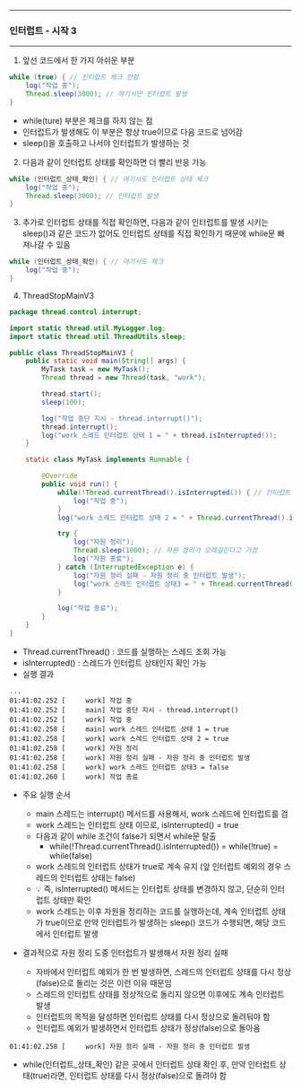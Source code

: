 -----
### 인터럽트 - 시작 3
-----
1. 앞선 코드에서 한 가지 아쉬운 부분
```java
while (true) { // 인터럽트 체크 안함
    log("작업 중");
    Thread.sleep(3000); // 여기서만 인터럽트 발생
}
```
  - while(ture) 부분은 체크를 하지 않는 점
  - 인터럽트가 발생해도 이 부분은 항상 true이므로 다음 코드로 넘어감
  - sleep()을 호출하고 나서야 인터럽트가 발생하는 것

2. 다음과 같이 인터럽트 상태를 확인하면 더 빨리 반응 가능
```java
while (인터럽트_상태_확인) { // 여기서도 인터럽트 상태 체크
    log("작업 중");
    Thread.sleep(3000); // 인터럽트 발생
}
```

3. 추가로 인터럽트 상태를 직접 확인하면, 다음과 같이 인터럽트를 발생 시키는 sleep()과 같은 코드가 없어도 인터럽트 상태를 직접 확인하기 때문에 while문 빠져나갈 수 있음
```java
while (인터럽트_상태_확인) { // 여기서도 체크
    log("작업 중");
}
```

4. ThreadStopMainV3
```java
package thread.control.interrupt;

import static thread.util.MyLogger.log;
import static thread.util.ThreadUtils.sleep;

public class ThreadStopMainV3 {
    public static void main(String[] args) {
        MyTask task = new MyTask();
        Thread thread = new Thread(task, "work");

        thread.start();
        sleep(100);

        log("작업 중단 지시 - thread.interrupt()");
        thread.interrupt();
        log("work 스레드 인터럽트 상태 1 = " + thread.isInterrupted());
    }

    static class MyTask implements Runnable {

        @Override
        public void run() {
            while(!Thread.currentThread().isInterrupted()) { // 인터럽트 상태를 변경하지 않음
                log("작업 중");
            }
            log("work 스레드 인터럽트 상태 2 = " + Thread.currentThread().isInterrupted());

            try {
                log("자원 정리");
                Thread.sleep(1000); // 자원 정리가 오래걸린다고 가정
                log("자원 종료");
            } catch (InterruptedException e) {
                log("자원 정리 실패 - 자원 정리 중 인터럽트 발생");
                log("work 스레드 인터럽트 상태3 = " + Thread.currentThread().isInterrupted());
            }

            log("작업 종료");
        }
    }
}
```
  - Thread.currentThread() : 코드를 실행하는 스레드 조회 가능
  - isInterrupted() : 스레드가 인터럽트 상태인지 확인 가능
  - 실행 결과
```
...
01:41:02.252 [     work] 작업 중
01:41:02.252 [     main] 작업 중단 지시 - thread.interrupt()
01:41:02.252 [     work] 작업 중
01:41:02.258 [     main] work 스레드 인터럽트 상태 1 = true
01:41:02.258 [     work] work 스레드 인터럽트 상태 2 = true
01:41:02.258 [     work] 자원 정리
01:41:02.258 [     work] 자원 정리 실패 - 자원 정리 중 인터럽트 발생
01:41:02.258 [     work] work 스레드 인터럽트 상태3 = false
01:41:02.260 [     work] 작업 종료
```

  - 주요 실행 순서
    + main 스레드는 interrupt() 메서드를 사용해서, work 스레드에 인터럽트를 검
    + work 스레드는 인터럽트 상태 이므로, isInterrupted() = true
    + 다음과 같이 while 조건이 false가 되면서 while문 탈출
      * while(!Thread.currentThread().isInterrupted()) = while(!true) = while(false)
    + work 스레드의 인터럽트 상태가 true로 계속 유지 (앞 인터럽트 예외의 경우 스레드의 인터럽트 상태는 false)
    + 💡 즉, isInterrupted() 메서드는 인터럽트 상태를 변경하지 않고, 단순히 인터럽트 상태만 확인
    + work 스레드는 이후 자원을 정리하는 코드를 실행하는데, 계속 인터럽트 상태가 true이므로 만약 인터럽트가 발생하는 sleep() 코드가 수행되면, 해당 코드에서 인터럽트 발생

  - 결과적으로 자원 정리 도중 인터럽트가 발생해서 자원 정리 실패
    + 자바에서 인터럽트 예외가 한 번 발생하면, 스레드의 인터럽트 상태를 다시 정상(false)으로 돌리는 것은 이런 이유 때문임
    + 스레드의 인터럽트 상태를 정상적으로 돌리지 않으면 이후에도 계속 인터럽트 발생
    + 인터럽트의 목적을 달성하면 인터럽트 상태를 다시 정상으로 돌려둬야 함
    + 인터럽트 예외가 발생하면서 인터럽트 상태가 정상(false)으로 돌아옴
```
01:41:02.258 [     work] 자원 정리 실패 - 자원 정리 중 인터럽트 발생
```
  - while(인터럽트_상태_확인) 같은 곳에서 인터럽트 상태 확인 후, 만약 인터럽트 상태(true)라면, 인터럽트 상태를 다시 정상(false)으로 돌려야 함
